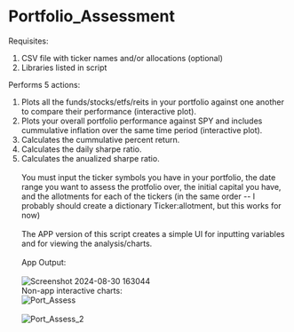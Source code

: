# Portfolio_Assessment
Requisites:
1) CSV file with ticker names and/or allocations (optional)
2) Libraries listed in script

Performs 5 actions:
1) Plots all the funds/stocks/etfs/reits in your portfolio against one another to compare their performance (interactive plot).
2) Plots your overall portfolio performance against SPY and includes cummulative inflation over the same time period (interactive plot).
3) Calculates the cummulative percent return.
4) Calculates the daily sharpe ratio.
5) Calculates the anualized sharpe ratio.
\
\
You must input the ticker symbols you have in your portfolio, the date range you want to assess the protfolio over, the initial capital you have, and the 
allotments for each of the tickers (in the same order -- I probably should create a dictionary Ticker:allotment, but this works for now)\
\
The APP version of this script creates a simple UI for inputting variables and for viewing the analysis/charts.\
\
App Output:\
\
![Screenshot 2024-08-30 163044](https://github.com/user-attachments/assets/83b4d5d2-abb7-4f9a-a63f-29a2af507c6d)
\
Non-app interactive charts:
\
![Port_Assess](https://github.com/user-attachments/assets/367825c6-be55-4878-88eb-91415cf86659)
\
\
![Port_Assess_2](https://github.com/user-attachments/assets/86b357a0-1ce7-45e4-bc2e-4f9c1d505ed3)
